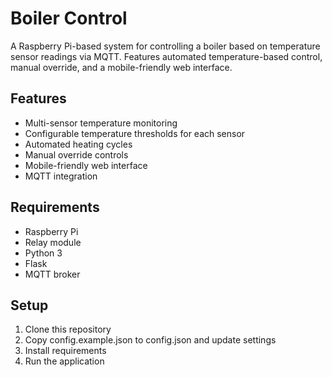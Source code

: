 # Boiler Control

A Raspberry Pi-based system for controlling a boiler based on temperature sensor readings via MQTT. Features automated temperature-based control, manual override, and a mobile-friendly web interface.

## Features
- Multi-sensor temperature monitoring
- Configurable temperature thresholds for each sensor
- Automated heating cycles
- Manual override controls
- Mobile-friendly web interface
- MQTT integration

## Requirements
- Raspberry Pi
- Relay module
- Python 3
- Flask
- MQTT broker

## Setup
1. Clone this repository
2. Copy config.example.json to config.json and update settings
3. Install requirements
4. Run the application
